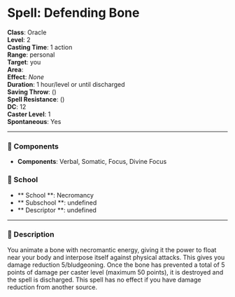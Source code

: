 
# Spell: Defending Bone
**Class**: Oracle  
**Level**: 2  
**Casting Time**: 1 action  
**Range**: personal  
**Target**: you  
**Area**:   
**Effect**: _None_  
**Duration**: 1 hour/level or until discharged  
**Saving Throw**:  ()  
**Spell Resistance**:  ()  
**DC**: 12  
**Caster Level**: 1  
**Spontaneous**: Yes

---

### 🔮 Components
- **Components**: Verbal, Somatic, Focus, Divine Focus

### 🏫 School
- ** School **: Necromancy
- ** Subschool **: undefined
- ** Descriptor **: undefined
---

### 📜 Description
You animate a bone with necromantic energy, giving it the power to float near your body and interpose itself against physical attacks. This gives you damage reduction 5/bludgeoning. Once the bone has prevented a total of 5 points of damage per caster level (maximum 50 points), it is destroyed and the spell is discharged. This spell has no effect if you have damage reduction from another source.
